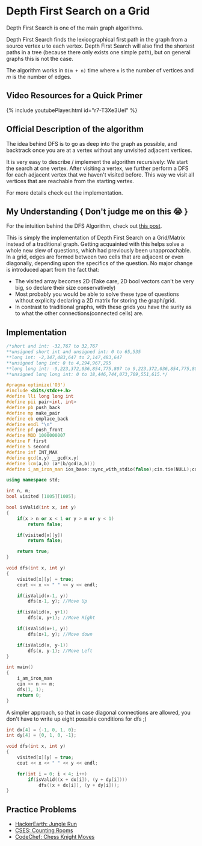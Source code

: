 # Depth First Search on a Grid

Depth First Search is one of the main graph algorithms.

Depth First Search finds the lexicographical first path in the graph from a source vertex $u$ to each vertex.
Depth First Search will also find the shortest paths in a tree (because there only exists one simple path), but on general graphs this is not the case.

The algorithm works in `O(m + n)` time where `n` is the number of vertices and $m$ is the number of edges.

## Video Resources for a Quick Primer

 
{% include youtubePlayer.html id="r7-T3Xe3UeI" %}


## Official Description of the algorithm

The idea behind DFS is to go as deep into the graph as possible, and backtrack once you are at a vertex without any unvisited adjacent vertices.

It is very easy to describe / implement the algorithm recursively:
We start the search at one vertex.
After visiting a vertex, we further perform a DFS for each adjacent vertex that we haven't visited before.
This way we visit all vertices that are reachable from the starting vertex.

For more details check out the implementation.

## My Understanding { Don't judge me on this :sob: }

For the intuition behind the DFS Algorithm, check out [this post](./dfs.md).

This is simply the implementation of Depth First Search on a Grid/Matrix instead of a traditional graph. Getting acquainted with this helps solve a whole new slew of questions, which had previously been unapproachable. In a grid, edges are formed between two cells that are adjacent or even diagonally, depending upon the specifics of the question. No major change is introduced apart from the fact that:
* The visited array becomes 2D (Take care, 2D bool vectors can't be very big, so declare their size conservatively)
* Most probably you would be able to solve these type of questions without explicity declaring a 2D matrix for storing the graph/grid.
* In contrast to traditional graphs, with these grids you have the surity as to what the other connections(connected cells) are.

## Implementation

```cpp
/*short and int: -32,767 to 32,767
**unsigned short int and unsigned int: 0 to 65,535
**long int: -2,147,483,647 to 2,147,483,647
**unsigned long int: 0 to 4,294,967,295
**long long int: -9,223,372,036,854,775,807 to 9,223,372,036,854,775,807
**unsigned long long int: 0 to 18,446,744,073,709,551,615.*/

#pragma optimize('O3')
#include <bits/stdc++.h>
#define lli long long int
#define pii pair<int, int>
#define pb push_back
#define mp make_pair
#define eb emplace_back
#define endl "\n"
#define pf push_front
#define MOD 1000000007
#define F first
#define S second
#define inf INT_MAX
#define gcd(x,y) __gcd(x,y)
#define lcm(a,b) (a*(b/gcd(a,b)))
#define i_am_iron_man ios_base::sync_with_stdio(false);cin.tie(NULL);cout.tie(NULL);

using namespace std;

int n, m;
bool visited [1005][1005];

bool isValid(int x, int y)
{
	if(x > n or x < 1 or y > m or y < 1)
		return false;

	if(visited[x][y])
		return false;

	return true;
}

void dfs(int x, int y)
{
	visited[x][y] = true;
	cout << x << " " << y << endl;

	if(isValid(x-1, y))
		dfs(x-1, y); //Move Up

	if(isValid(x, y+1))
		dfs(x, y+1); //Move Right

	if(isValid(x+1, y))
		dfs(x+1, y); //Move down

	if(isValid(x, y-1))
		dfs(x, y-1); //Move Left
}

int main()
{
	i_am_iron_man
	cin >> n >> m;
	dfs(1, 1);
	return 0;
}
```

A simpler approach, so that in case diagonal connections are allowed, you don't have to write up eight possible conditions for dfs ;)

```cpp
int dx[4] = {-1, 0, 1, 0};
int dy[4] = {0, 1, 0, -1};

void dfs(int x, int y)
{
	visited[x][y] = true;
	cout << x << " " << y << endl;

	for(int i = 0; i < 4; i++)
		if(isValid((x + dx[i]), (y + dy[i])))
			dfs((x + dx[i]), (y + dy[i]));
}
```

## Practice Problems

* [HackerEarth: Jungle Run](https://www.hackerearth.com/practice/algorithms/graphs/depth-first-search/practice-problems/algorithm/jungle-run/)
* [CSES: Counting Rooms](https://cses.fi/problemset/task/1192/)
* [CodeChef: Chess Knight Moves](https://www.codechef.com/PROC2017/problems/PRGCUP01)
